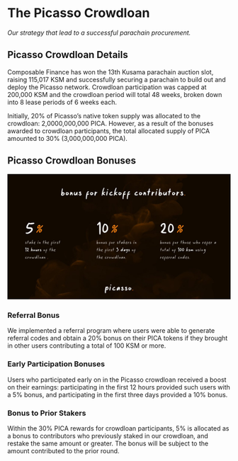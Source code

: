# The Picasso Crowdloan
*Our strategy that lead to a successful parachain procurement.*


## Picasso Crowdloan Details

Composable Finance has won the 13th Kusama parachain auction slot, raising 115,017 KSM and successfully securing a parachain to build out and deploy the Picasso network. 
Crowdloan participation was capped at 200,000 KSM and the crowdloan period will total 48 weeks, broken down into 8 lease periods of 6 weeks each.
 
Initially, 20% of Picasso’s native token supply was allocated to the crowdloan: 2,0000,000,000 PICA. However, as a result of the bonuses awarded to crowdloan participants, the total allocated supply of PICA amounted to 30% (3,000,000,000 PICA).


## Picasso Crowdloan Bonuses


![picasso_contributor_bonus](./picasso-contributor-bonus.png)


### Referral Bonus

We implemented a referral program where users were able to generate referral codes and obtain a 20% bonus on their PICA tokens if they brought in other users contributing a total of 100 KSM or more.


### Early Participation Bonuses

Users who participated early on in the Picasso crowdloan received a boost on their earnings: participating in the first 12 hours provided such users with a 5% bonus, and participating in the first three days provided a 10% bonus.

### Bonus to Prior Stakers

Within the 30% PICA rewards for crowdloan participants, 5% is allocated as a bonus to contributors who previously staked in our crowdloan, and restake the same amount or greater. 
The bonus will be subject to the amount contributed to the prior round.
